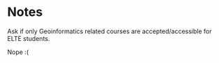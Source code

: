 # Notes 

Ask if only Geoinformatics related courses are accepted/accessible for ELTE students. 

Nope :(